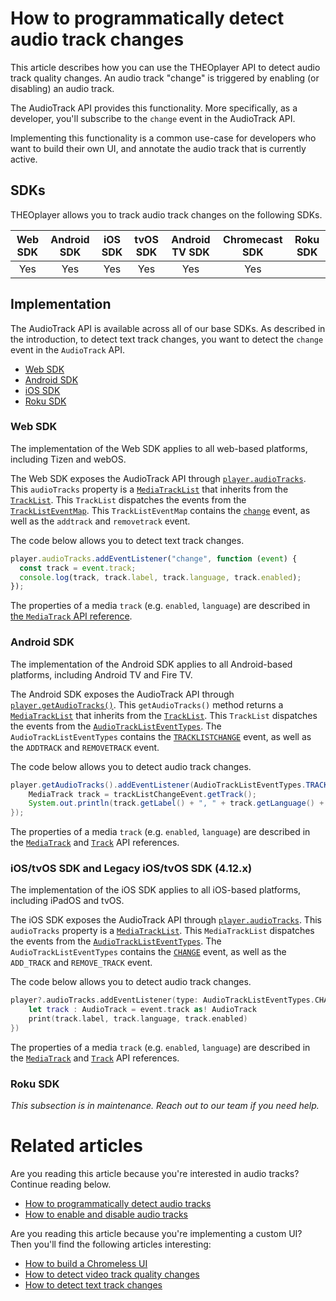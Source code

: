 # How to programmatically detect audio track changes

This article describes how you can use the THEOplayer API to detect audio track quality changes.
An audio track "change" is triggered by enabling (or disabling) an audio track.

The AudioTrack API provides this functionality.
More specifically, as a developer, you'll subscribe to the `change` event in the AudioTrack API.

Implementing this functionality is a common use-case for developers who want to build their own UI, and annotate the audio track that is currently active.

## SDKs

THEOplayer allows you to track audio track changes on the following SDKs.

| Web SDK | Android SDK | iOS SDK | tvOS SDK | Android TV SDK | Chromecast SDK | Roku SDK |
| :-----: | :---------: | :-----: | :------: | :------------: | :------------: | -------- |
|   Yes   |     Yes     |   Yes   |   Yes    |      Yes       |      Yes       |          |

## Implementation

The AudioTrack API is available across all of our base SDKs. As described in the introduction, to detect text track changes, you want to detect the `change` event in the `AudioTrack` API.

- [Web SDK](#web-sdk)
- [Android SDK](#android-sdk)
- [iOS SDK](#iostvos-sdk-and-legacy-iostvos-sdk--412x-)
- [Roku SDK](#roku-sdk)

### Web SDK

The implementation of the Web SDK applies to all web-based platforms, including Tizen and webOS.

The Web SDK exposes the AudioTrack API through [`player.audioTracks`](pathname:///theoplayer/v6/api-reference/web/classes/ChromelessPlayer.html#audiotracks).
This `audioTracks` property is a [`MediaTrackList`](pathname:///theoplayer/v6/api-reference/web/interfaces/MediaTrackList.html) that inherits from the [`TrackList`](pathname:///theoplayer/v6/api-reference/web/interfaces/TrackList.html).
This `TrackList` dispatches the events from the [`TrackListEventMap`](pathname:///theoplayer/v6/api-reference/web/interfaces/TrackListEventMap.html).
This `TrackListEventMap` contains the [`change`](pathname:///theoplayer/v6/api-reference/web/interfaces/TrackListEventMap.html#change) event, as well as the `addtrack` and `removetrack` event.

The code below allows you to detect text track changes.

```js
player.audioTracks.addEventListener("change", function (event) {
  const track = event.track;
  console.log(track, track.label, track.language, track.enabled);
});
```

The properties of a media `track` (e.g. `enabled`, `language`) are described in [the `MediaTrack` API reference](pathname:///theoplayer/v6/api-reference/web/interfaces/MediaTrack.html).

### Android SDK

The implementation of the Android SDK applies to all Android-based platforms, including Android TV and Fire TV.

The Android SDK exposes the AudioTrack API through [`player.getAudioTracks()`](pathname:///theoplayer/v6/api-reference/android/com/theoplayer/android/api/player/Player.html#getAudioTracks--).
This `getAudioTracks()` method returns a [`MediaTrackList`](pathname:///theoplayer/v6/api-reference/android/com/theoplayer/android/api/player/track/mediatrack/MediaTrackList.html) that inherits from the [`TrackList`](pathname:///theoplayer/v6/api-reference/android/com/theoplayer/android/api/player/track/TrackList.html).
This `TrackList` dispatches the events from the [`AudioTrackListEventTypes`](pathname:///theoplayer/v6/api-reference/android/com/theoplayer/android/api/event/track/mediatrack/audio/list/AudioTrackListEventTypes.html).
The `AudioTrackListEventTypes` contains the [`TRACKLISTCHANGE`](pathname:///theoplayer/v6/api-reference/android/com/theoplayer/android/api/event/track/mediatrack/audio/list/AudioTrackListEventTypes.html#TRACKLISTCHANGE) event, as well as the `ADDTRACK` and `REMOVETRACK` event.

The code below allows you to detect audio track changes.

```java
player.getAudioTracks().addEventListener(AudioTrackListEventTypes.TRACKLISTCHANGE, trackListChangeEvent -> {
    MediaTrack track = trackListChangeEvent.getTrack();
    System.out.println(track.getLabel() + ", " + track.getLanguage() + ", " + track.isEnabled());
});
```

The properties of a media `track` (e.g. `enabled`, `language`) are described in the [`MediaTrack`](pathname:///theoplayer/v6/api-reference/android/com/theoplayer/android/api/player/track/mediatrack/MediaTrack.html) and [`Track`](pathname:///theoplayer/v6/api-reference/android/com/theoplayer/android/api/player/track/Track.html) API references.

### iOS/tvOS SDK and Legacy iOS/tvOS SDK (4.12.x)

The implementation of the iOS SDK applies to all iOS-based platforms, including iPadOS and tvOS.

The iOS SDK exposes the AudioTrack API through [`player.audioTracks`](pathname:///theoplayer/v6/api-reference/ios/Classes/THEOplayer.html#/s:13THEOplayerSDK0A0C11audioTracksAA14AudioTrackList_pvp).
This `audioTracks` property is a [`MediaTrackList`](pathname:///theoplayer/v6/api-reference/ios/Protocols/MediaTrackList.html).
This `MediaTrackList` dispatches the events from the [`AudioTrackListEventTypes`](pathname:///theoplayer/v6/api-reference/ios/Structs/AudioTrackListEventTypes.html).
The `AudioTrackListEventTypes` contains the [`CHANGE`](pathname:///theoplayer/v6/api-reference/ios/Structs/AudioTrackListEventTypes.html#/s:13THEOplayerSDK24AudioTrackListEventTypesV6CHANGEAA0F4TypeCyAA0d6ChangeF0CGvpZ) event, as well as the `ADD_TRACK` and `REMOVE_TRACK` event.

The code below allows you to detect audio track changes.

```swift
player?.audioTracks.addEventListener(type: AudioTrackListEventTypes.CHANGE, listener: { (event) in
    let track : AudioTrack = event.track as! AudioTrack
    print(track.label, track.language, track.enabled)
})
```

The properties of a media `track` (e.g. `enabled`, `language`) are described in the [`MediaTrack`](pathname:///theoplayer/v6/api-reference/ios/Protocols/MediaTrack.html) and [`Track`](pathname:///theoplayer/v6/api-reference/ios/Protocols/Track.html) API references.

### Roku SDK

_This subsection is in maintenance. Reach out to our team if you need help._

# Related articles

Are you reading this article because you're interested in audio tracks? Continue reading below.

- [How to programmatically detect audio tracks](02-how-to-detect-audio-tracks.md)
- [How to enable and disable audio tracks](01-how-to-enable-disable-audio-tracks.md)

Are you reading this article because you're implementing a custom UI? Then you'll find the following articles interesting:

- [How to build a Chromeless UI](../../how-to-guides/11-ui/06-how-to-build-chromeless-ui.md)
- [How to detect video track quality changes](../../how-to-guides/06-mediatrack/07-how-to-detect-video-track-quality-changes.md)
- [How to detect text track changes](../../how-to-guides/10-texttrack/07-how-to-detect-text-track-changes.md)
